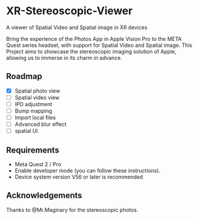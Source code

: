 # XR-Stereoscopic-Viewer
A viewer of Spatial Video and Spatial image in XR devices

Bring the experience of the Photos App in Apple Vision Pro to the META Quest series headset, with support for Spatial Video and Spatial image. This Project aims to showcase the stereoscopic imaging solution of Apple, allowing us to immerse in its charm in advance.

## Roadmap
- [x] Spatial photo view
- [ ] Spatial video view
- [ ] IPD adjustment
- [ ] Bump mapping
- [ ] Import local files
- [ ] Advanced blur effect
- [ ] spatial UI

## Requirements
* Meta Quest 2 / Pro
* Enable developer mode (you can follow these instructions).
* Device system version V56 or later is recommended

## Acknowledgements
Thanks to @Mr.Maginary for the stereoscopic photos.